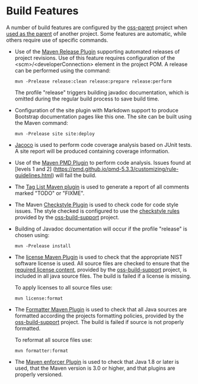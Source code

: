 
# Build Features

A number of build features are configured by the [oss-parent](oss-parent/) project when [used as
the parent](features.html) of another project. Some features are automatic, while others require use of specific commands.

*   Use of the [Maven Release Plugin](http://maven.apache.org/maven-release/maven-release-plugin/)
    supporting automated releases of project revisions. Use of this feature requires configuration
    of the &lt;scm&gt;/&lt;developerConnection&gt; element in the project POM. A release can be performed using
    the command:
  
    ```console
    mvn -Prelease release:clean release:prepare release:perform
    ```

    The profile "release" triggers building javadoc documentation, which is omitted during the
    regular build process to save build time.

*   Configuration of the site plugin with Markdown support to produce Bootstrap documentation pages like this one. The
    site can be built using the Maven command:
  
    ```console
    mvn -Prelease site site:deploy
    ```

*   [Jacoco](http://www.eclemma.org/jacoco/trunk/doc/maven.html) is used to perform code coverage analysis based on JUnit tests. A site report will be
    produced containing coverage information.

*   Use of the [Maven PMD Plugin](https://maven.apache.org/plugins/maven-pmd-plugin/) to perform
    code analysis. Issues found at [levels 1 and 2]
    (https://pmd.github.io/pmd-5.3.3/customizing/rule-guidelines.html) will fail the build.

*   The [Tag List Maven plugin](http://www.mojohaus.org/taglist-maven-plugin/) is used to generate
    a report of all comments marked "TODO" or "FIXME".

*   The Maven [Checkstyle Plugin](https://maven.apache.org/plugins/maven-checkstyle-plugin/) is
    used to check code for code style issues. The style checked is configured to use the [checkstyle rules](https://github.com/usnistgov/oss-maven/blob/master/build-support/src/main/resources/license/nist/license.txt)
    provided by the [oss-build-support](../oss-build-support/) project.

*   Building of Javadoc documentation will occur if the profile "release" is chosen using:

    ```console
    mvn -Prelease install
    ```

*   The [license Maven Plugin](http://code.mycila.com/license-maven-plugin/) is used to check that
    the appropriate NIST software license is used. All source files are checked to ensure that the [required license content](https://github.com/usnistgov/oss-maven/blob/master/build-support/src/main/resources/license/nist/license.txt),
    provided by the [oss-build-support](../oss-build-support/) project, is included in all java source files.
    The build is failed if a license is missing.
    
    To apply licenses to all source files use:
    
    ```console
    mvn license:format
    ```
    
*   The [Formatter Maven Plugin](https://code.revelc.net/formatter-maven-plugin/) is used to check that
    all Java sources are formatted according the projects formatting policies,
    provided by the [oss-build-support](../oss-build-support/) project.
    The build is failed if source is not properly formatted.
    
    To reformat all source files use:
    
    ```console
    mvn formatter:format
    ```

*   The [Maven enforcer Plugin](http://maven.apache.org/enforcer/maven-enforcer-plugin/) is used to
    check that Java 1.8 or later is used, that the Maven version is 3.0 or higher, and that plugins
    are properly versioned.
    